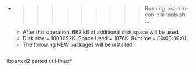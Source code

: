 * >>>>>>>>> Running inst-min-con-cld-tools.sh ...
  * After this operation, 662 kB of additional disk space will be used.
  * Disk size = 1003692K. Space Used = 1076K. Runtime = 00:00:00:01.
  * The following NEW packages will be installed:
  ```bash
libparted2 parted util-linux*
  ```
